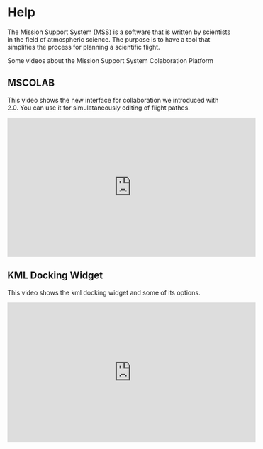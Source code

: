 # Help


The Mission Support System (MSS) is a software that is written by
scientists in the field of atmospheric science. The purpose is to have a
tool that simplifies the process for planning a scientific flight.


Some videos about the Mission Support System Colaboration Platform

## MSCOLAB

This video shows the new interface for collaboration we introduced with 2.0. 
You can use it for simulataneously editing of flight pathes. 
<iframe width="560" height="315" src="https://www.youtube.com/embed/eDBnULXvo7M?rel=0" frameborder="0" allowfullscreen></iframe>


## KML Docking Widget


This video shows the kml docking widget and some of its options. 
<iframe width="560" height="315" src="https://www.youtube.com/embed/G4aPIRLBz9U?rel=0" frameborder="0" allowfullscreen></iframe>

